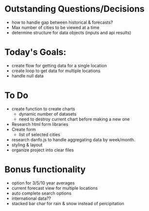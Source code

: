 # Outstanding Questions/Decisions
* how to handle gap between historical & forecasts?
* Max number of cities to be viewed at a time
* determine structure for data objects (inputs and api results)

# Today's Goals:
* create flow for getting data for a single location
* create loop to get data for multiple locations
* handle null data


# To Do
* create function to create charts
    * dynamic number of datasets
    * need to destroy current chart before making a new one
* Research html form libraries
* Create form 
    * list of selected cities 
* research danfo.js to handle aggregating data by week/month.
* styling & layout
* organize project into clear files

# Bonus functionality 
* option for 3/5/10 year averages
* current forecast view for multiple locations
* auto complete search options
* international data??
* stacked bar char for rain & snow instead of percipitation

